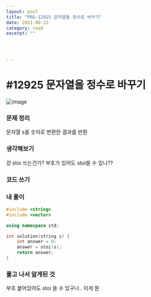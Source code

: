 ```yaml
---
layout: post
title: "PRG-12925 문자열을 정수로 바꾸기" 
date: 2021-06-23
category: read 
excerpt: ""




---
```


# #12925 문자열을 정수로 바꾸기

![image](https://user-images.githubusercontent.com/28949235/123073465-65c85780-d451-11eb-9d95-60a89a7f9e33.png)

### 문제 정리

문자열 s를 숫자로 변환한 결과를 반환

### 생각해보기

걍 stoi 쓰는건가? 부호가 있어도 stoi쓸 수 있나??

### 코드 쓰기

### 내 풀이

```c++
#include <string>
#include <vector>

using namespace std;

int solution(string s) {
    int answer = 0;
    answer = stoi(s);
    return answer;
}
```



### 풀고 나서 알게된 것

부호 붙어있어도 stoi 쓸 수 있구나.. 이게 뭔
